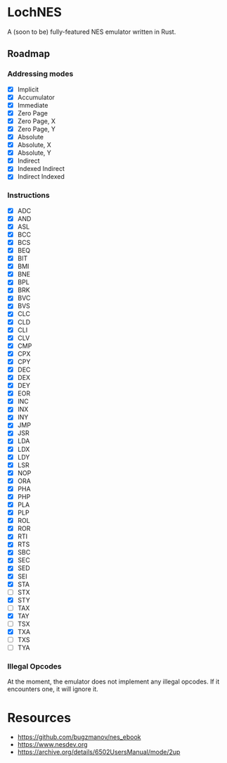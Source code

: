 # LochNES
A (soon to be) fully-featured NES emulator written in Rust. 

## Roadmap

### Addressing modes
- [x] Implicit
- [x] Accumulator
- [x] Immediate
- [x] Zero Page
- [x] Zero Page, X
- [x] Zero Page, Y
- [x] Absolute
- [x] Absolute, X
- [x] Absolute, Y
- [x] Indirect
- [x] Indexed Indirect
- [x] Indirect Indexed
### Instructions
- [X] ADC
- [X] AND
- [X] ASL
- [X] BCC
- [X] BCS
- [X] BEQ
- [X] BIT
- [X] BMI
- [X] BNE
- [X] BPL
- [X] BRK
- [X] BVC
- [X] BVS
- [X] CLC
- [X] CLD
- [X] CLI
- [X] CLV
- [X] CMP
- [X] CPX
- [X] CPY
- [X] DEC
- [X] DEX
- [X] DEY
- [X] EOR
- [X] INC
- [X] INX
- [X] INY
- [X] JMP
- [X] JSR
- [X] LDA
- [X] LDX
- [X] LDY
- [X] LSR
- [X] NOP
- [X] ORA
- [X] PHA
- [X] PHP
- [X] PLA
- [X] PLP
- [X] ROL
- [X] ROR
- [X] RTI
- [X] RTS
- [X] SBC
- [X] SEC
- [X] SED
- [X] SEI
- [X] STA
- [ ] STX
- [X] STY
- [ ] TAX
- [X] TAY
- [ ] TSX
- [X] TXA
- [ ] TXS
- [ ] TYA

### Illegal Opcodes
At the moment, the emulator does not implement any illegal opcodes. If it encounters one, it will ignore it.

# Resources
- https://github.com/bugzmanov/nes_ebook
- https://www.nesdev.org
- https://archive.org/details/6502UsersManual/mode/2up